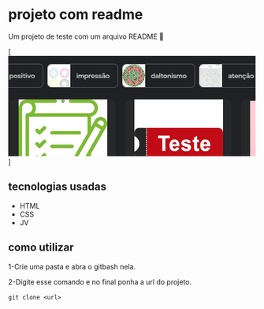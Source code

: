 # projeto com readme
Um projeto de teste com um arquivo README 🚀 

[<img src="./tela.gif" alt="gif de teste">]

## tecnologias usadas 
- HTML
- CSS
- JV

## como utilizar

1-Crie uma pasta e abra o gitbash nela.

2-Digite esse comando e no final ponha a url do projeto.
``````
git clone <url>
`````` 